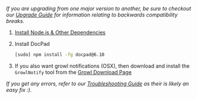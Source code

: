_If you are upgrading from one major version to another, be sure to checkout our [Upgrade Guide](/docpad/upgrade) for information relating to backwards compatibility breaks._

1. [Install Node.js & Other Dependencies](/node/install)

1. Install DocPad

	``` bash
	[sudo] npm install -fg docpad@6.10
	```

1. If you also want growl notifications (OSX), then download and install the `GrowlNotify` tool from the [Growl Download Page](/docpad/growl)

_If you get any errors, refer to our [Troubleshooting Guide](/docpad/troubleshoot) as their is likely an easy fix :)._
